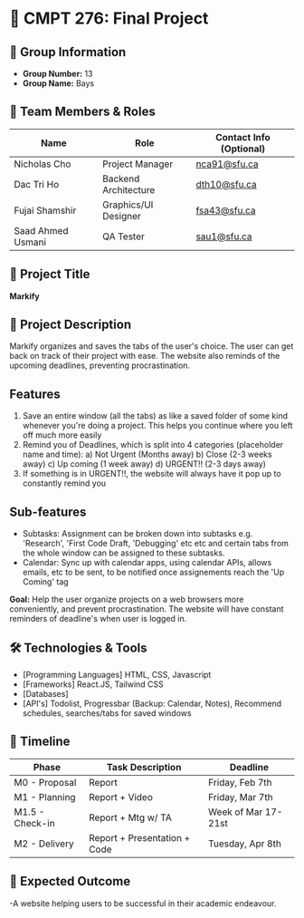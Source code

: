 # 📌 CMPT 276: Final Project

## 📂 Group Information
- **Group Number:** 13
- **Group Name:** Bays

## 👥 Team Members & Roles
| Name            | Role                 | Contact Info (Optional) |
|---------------|--------------------|------------------------|
| Nicholas Cho    | Project Manager           | nca91@sfu.ca |
| Dac Tri Ho    | Backend Architecture        | dth10@sfu.ca |
| Fujai Shamshir    | Graphics/UI Designer    | fsa43@sfu.ca |
| Saad Ahmed Usmani    | QA Tester            | sau1@sfu.ca  |

## 📝 Project Title
**Markify**

## 📖 Project Description
Markify organizes and saves the tabs of the user's choice. The user can get back on track of their project with ease. The website also reminds of the upcoming deadlines, preventing procrastination.

## Features
1. Save an entire window (all the tabs) as like a saved folder of some kind whenever you're doing a project.  This helps you continue where you left off much more easily
2. Remind you of Deadlines, which is split into 4 categories (placeholder name and time):
    a) Not Urgent (Months away)
    b) Close (2-3 weeks away)
    c) Up coming (1 week away)
    d) URGENT!! (2-3 days away)
3. If something is in URGENT!!, the website will always have it pop up to constantly remind you

## Sub-features
- Subtasks: Assignment can be broken down into subtasks e.g. 'Research', 'First Code Draft, 'Debugging' etc etc and certain tabs from the whole window can be assigned to these subtasks.
- Calendar: Sync up with calendar apps, using calendar APIs, allows emails, etc to be sent, to be notified once assignements reach the 'Up Coming' tag

__**Goal:**__ Help the user organize projects on a web browsers more conveniently, and prevent procrastination. The website will have constant reminders of deadline's when user is logged in.

## 🛠️ Technologies & Tools
- [Programming Languages] HTML, CSS, Javascript
- [Frameworks] React.JS, Tailwind CSS
- [Databases] 
- [API's] Todolist, Progressbar (Backup: Calendar, Notes), Recommend schedules, searches/tabs for saved windows

## 📆 Timeline
| Phase          | Task Description          | Deadline  |
|--------------|------------------------|----------|
| M0 - Proposal    | Report               | Friday, Feb 7th   |
| M1 - Planning    | Report + Video       | Friday, Mar 7th  |
| M1.5 - Check-in  | Report + Mtg w/ TA       | Week of Mar 17-21st   |
| M2 - Delivery    | Report + Presentation + Code       | Tuesday, Apr 8th |

## 🚀 Expected Outcome
-A website helping users to be successful in their academic endeavour.
